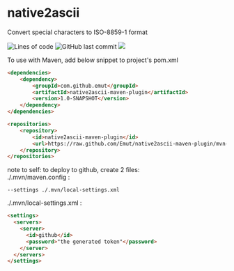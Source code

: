 # native2ascii
Convert special characters to ISO-8859-1 format

<img alt="Lines of code" src="https://img.shields.io/tokei/lines/github/Emut/native2ascii-maven-plugin"> <img alt="GitHub last commit" src="https://img.shields.io/github/last-commit/Emut/native2ascii-maven-plugin"> <img src="https://img.shields.io/badge/maven-1.0--SNAPSHOT-yellow">

To use with Maven, add below snippet to project's pom.xml
```html
<dependencies>
    <dependency>
        <groupId>com.github.emut</groupId>
        <artifactId>native2ascii-maven-plugin</artifactId>
        <version>1.0-SNAPSHOT</version>
    </dependency>
</dependencies>

<repositories>
    <repository>
        <id>native2ascii-maven-plugin</id>
        <url>https://raw.github.com/Emut/native2ascii-maven-plugin/mvn-repo/</url>
    </repository>
</repositories>
```

note to self: to deploy to github, create 2 files:<br>
./.mvn/maven.config : 
```
--settings ./.mvn/local-settings.xml
```
./.mvn/local-settings.xml : <br>
```html
<settings>
  <servers>
    <server>
      <id>github</id>
      <password>"the generated token"</password>
    </server>
  </servers>
</settings>
```
